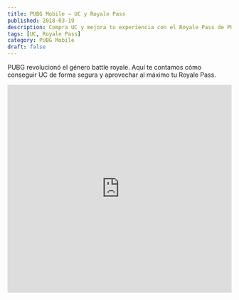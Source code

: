 ```yaml
---
title: PUBG Mobile – UC y Royale Pass
published: 2018-03-19
description: Compra UC y mejora tu experiencia con el Royale Pass de PUBG Mobile.
tags: [UC, Royale Pass]
category: PUBG Mobile
draft: false
---
```


PUBG revolucionó el género battle royale. Aquí te contamos cómo conseguir UC de forma segura y aprovechar al máximo tu Royale Pass.

<iframe width="100%" height="468" src="https://www.youtube.com/embed/AzvFjRv-ROE" title="PUBG Mobile Trailer" frameborder="0" allowfullscreen></iframe>
